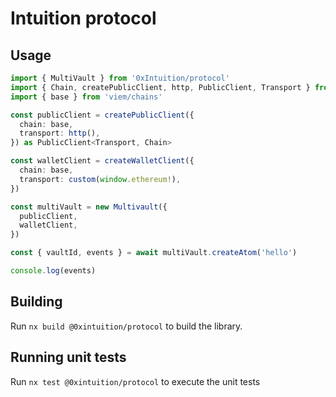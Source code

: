 # Intuition protocol

## Usage

```typescript
import { MultiVault } from '0xIntuition/protocol'
import { Chain, createPublicClient, http, PublicClient, Transport } from 'viem'
import { base } from 'viem/chains'

const publicClient = createPublicClient({
  chain: base,
  transport: http(),
}) as PublicClient<Transport, Chain>

const walletClient = createWalletClient({
  chain: base,
  transport: custom(window.ethereum!),
})

const multiVault = new Multivault({
  publicClient,
  walletClient,
})

const { vaultId, events } = await multiVault.createAtom('hello')

console.log(events)
```

## Building

Run `nx build @0xintuition/protocol` to build the library.

## Running unit tests

Run `nx test @0xintuition/protocol` to execute the unit tests
